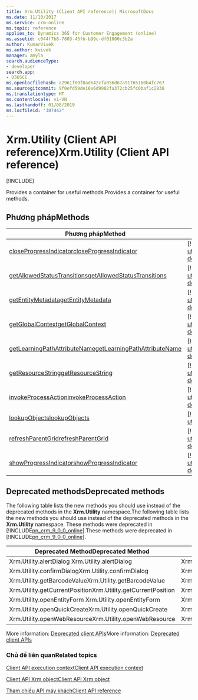 ```yaml
---
title: Xrm.Utility (Client API reference)| MicrosoftDocs
ms.date: 11/10/2017
ms.service: crm-online
ms.topic: reference
applies_to: Dynamics 365 for Customer Engagement (online)
ms.assetid: c044f7b8-7803-45fb-b99c-df01800c3b2a
author: KumarVivek
ms.author: kvivek
manager: amyla
search.audienceType:
- developer
search.app:
- D365CE
ms.openlocfilehash: a2961f09f8ad642cfa056d67a91765160b4fc767
ms.sourcegitcommit: 9f0efd59de16a6d9902fa372cb25fc0baf1c2838
ms.translationtype: HT
ms.contentlocale: vi-VN
ms.lasthandoff: 01/08/2019
ms.locfileid: "387442"
---
```

# <a name="xrmutility-client-api-reference"></a><span data-ttu-id="879ba-102">Xrm.Utility (Client API reference)</span><span class="sxs-lookup"><span data-stu-id="879ba-102">Xrm.Utility (Client API reference)</span></span>

[!INCLUDE[](../../../includes/cc_applies_to_update_9_0_0.md)]

<span data-ttu-id="879ba-103">Provides a container for useful methods.</span><span class="sxs-lookup"><span data-stu-id="879ba-103">Provides a container for useful methods.</span></span>

## <a name="methods"></a><span data-ttu-id="879ba-104">Phương pháp</span><span class="sxs-lookup"><span data-stu-id="879ba-104">Methods</span></span> 

|                                   <span data-ttu-id="879ba-105">Phương pháp</span><span class="sxs-lookup"><span data-stu-id="879ba-105">Method</span></span>                                    |                                                                    <span data-ttu-id="879ba-106">Mô tả</span><span class="sxs-lookup"><span data-stu-id="879ba-106">Description</span></span>                                                                     |
|-----------------------------------------------------------------------------|----------------------------------------------------------------------------------------------------------------------------------------------------|
|       [<span data-ttu-id="879ba-107">closeProgressIndicator</span><span class="sxs-lookup"><span data-stu-id="879ba-107">closeProgressIndicator</span></span>](xrm-utility/closeProgressIndicator.md)       |       [!INCLUDE[./xrm-utility/includes/closeProgressIndicator-description.md](./xrm-utility/includes/closeProgressIndicator-description.md)]       |
|  [<span data-ttu-id="879ba-108">getAllowedStatusTransitions</span><span class="sxs-lookup"><span data-stu-id="879ba-108">getAllowedStatusTransitions</span></span>](xrm-utility/getAllowedStatusTransitions.md)  |  [!INCLUDE[./xrm-utility/includes/getAllowedStatusTransitions-description.md](./xrm-utility/includes/getAllowedStatusTransitions-description.md)]  |
|            [<span data-ttu-id="879ba-109">getEntityMetadata</span><span class="sxs-lookup"><span data-stu-id="879ba-109">getEntityMetadata</span></span>](xrm-utility/getEntityMetadata.md)            |            [!INCLUDE[./xrm-utility/includes/getEntityMetadata-description.md](./xrm-utility/includes/getEntityMetadata-description.md)]            |
|             [<span data-ttu-id="879ba-110">getGlobalContext</span><span class="sxs-lookup"><span data-stu-id="879ba-110">getGlobalContext</span></span>](xrm-utility/getGlobalContext.md)             |             [!INCLUDE[./xrm-utility/includes/getGlobalContext-description.md](./xrm-utility/includes/getGlobalContext-description.md)]             |
| [<span data-ttu-id="879ba-111">getLearningPathAttributeName</span><span class="sxs-lookup"><span data-stu-id="879ba-111">getLearningPathAttributeName</span></span>](xrm-utility/getLearningPathAttributeName.md) | [!INCLUDE[./xrm-utility/includes/getLearningPathAttributeName-description.md](./xrm-utility/includes/getLearningPathAttributeName-description.md)] |
|            [<span data-ttu-id="879ba-112">getResourceString</span><span class="sxs-lookup"><span data-stu-id="879ba-112">getResourceString</span></span>](xrm-utility/getResourceString.md)            |            [!INCLUDE[./xrm-utility/includes/getResourceString-description.md](./xrm-utility/includes/getResourceString-description.md)]            |
|          [<span data-ttu-id="879ba-113">invokeProcessAction</span><span class="sxs-lookup"><span data-stu-id="879ba-113">invokeProcessAction</span></span>](xrm-utility/invokeProcessAction.md)          |          [!INCLUDE[./xrm-utility/includes/invokeProcessAction-description.md](./xrm-utility/includes/invokeProcessAction-description.md)]          |
|                [<span data-ttu-id="879ba-114">lookupObjects</span><span class="sxs-lookup"><span data-stu-id="879ba-114">lookupObjects</span></span>](xrm-utility/lookupObjects.md)                |                [!INCLUDE[./xrm-utility/includes/lookupObjects-description.md](./xrm-utility/includes/lookupObjects-description.md)]                |
|            [<span data-ttu-id="879ba-115">refreshParentGrid</span><span class="sxs-lookup"><span data-stu-id="879ba-115">refreshParentGrid</span></span>](xrm-utility/refreshParentGrid.md)            |            [!INCLUDE[./xrm-utility/includes/refreshParentGrid-description.md](./xrm-utility/includes/refreshParentGrid-description.md)]            |
|        [<span data-ttu-id="879ba-116">showProgressIndicator</span><span class="sxs-lookup"><span data-stu-id="879ba-116">showProgressIndicator</span></span>](xrm-utility/showProgressIndicator.md)        |        [!INCLUDE[./xrm-utility/includes/showProgressIndicator-description.md](./xrm-utility/includes/showProgressIndicator-description.md)]        |

## <a name="deprecated-methods"></a><span data-ttu-id="879ba-117">Deprecated methods</span><span class="sxs-lookup"><span data-stu-id="879ba-117">Deprecated methods</span></span>

<span data-ttu-id="879ba-118">The following table lists the new methods you should use instead of the deprecated methods in the **Xrm.Utility** namespace.</span><span class="sxs-lookup"><span data-stu-id="879ba-118">The following table lists the new methods you should use instead of the deprecated methods in the **Xrm.Utility** namespace.</span></span> <span data-ttu-id="879ba-119">These methods were deprecated in [!INCLUDE[pn_crm_9_0_0_online](../../../includes/pn-crm-9-0-0-online.md)].</span><span class="sxs-lookup"><span data-stu-id="879ba-119">These methods were deprecated in [!INCLUDE[pn_crm_9_0_0_online](../../../includes/pn-crm-9-0-0-online.md)].</span></span>

|<span data-ttu-id="879ba-120">Deprecated Method</span><span class="sxs-lookup"><span data-stu-id="879ba-120">Deprecated Method</span></span> |<span data-ttu-id="879ba-121">New method to be used</span><span class="sxs-lookup"><span data-stu-id="879ba-121">New method to be used</span></span> | 
|-------------|-------------|
|<span data-ttu-id="879ba-122">Xrm.Utility.alertDialog </span><span class="sxs-lookup"><span data-stu-id="879ba-122">Xrm.Utility.alertDialog</span></span>|<span data-ttu-id="879ba-123">Xrm.Navigation.[openAlertDialog](Xrm-Navigation/openAlertDialog.md)</span><span class="sxs-lookup"><span data-stu-id="879ba-123">Xrm.Navigation.[openAlertDialog](Xrm-Navigation/openAlertDialog.md)</span></span>|
|<span data-ttu-id="879ba-124">Xrm.Utility.confirmDialog</span><span class="sxs-lookup"><span data-stu-id="879ba-124">Xrm.Utility.confirmDialog</span></span>|<span data-ttu-id="879ba-125">Xrm.Navigation.[openConfirmDialog](Xrm-Navigation/openConfirmDialog.md)</span><span class="sxs-lookup"><span data-stu-id="879ba-125">Xrm.Navigation.[openConfirmDialog](Xrm-Navigation/openConfirmDialog.md)</span></span>|
|<span data-ttu-id="879ba-126">Xrm.Utility.getBarcodeValue</span><span class="sxs-lookup"><span data-stu-id="879ba-126">Xrm.Utility.getBarcodeValue</span></span>|<span data-ttu-id="879ba-127">Xrm.Device.[getBarcodeValue](Xrm-Device/getBarcodeValue.md)</span><span class="sxs-lookup"><span data-stu-id="879ba-127">Xrm.Device.[getBarcodeValue](Xrm-Device/getBarcodeValue.md)</span></span>|
|<span data-ttu-id="879ba-128">Xrm.Utility.getCurrentPosition</span><span class="sxs-lookup"><span data-stu-id="879ba-128">Xrm.Utility.getCurrentPosition</span></span>|<span data-ttu-id="879ba-129">Xrm.Device.[getCurrentPosition](Xrm-Device/getCurrentPosition.md)</span><span class="sxs-lookup"><span data-stu-id="879ba-129">Xrm.Device.[getCurrentPosition](Xrm-Device/getCurrentPosition.md)</span></span>|
|<span data-ttu-id="879ba-130">Xrm.Utility.openEntityForm </span><span class="sxs-lookup"><span data-stu-id="879ba-130">Xrm.Utility.openEntityForm</span></span>|<span data-ttu-id="879ba-131">Xrm.Navigation.[openForm](Xrm-Navigation/openForm.md)</span><span class="sxs-lookup"><span data-stu-id="879ba-131">Xrm.Navigation.[openForm](Xrm-Navigation/openForm.md)</span></span>|
|<span data-ttu-id="879ba-132">Xrm.Utility.openQuickCreate</span><span class="sxs-lookup"><span data-stu-id="879ba-132">Xrm.Utility.openQuickCreate</span></span>|<span data-ttu-id="879ba-133">Xrm.Navigation.[openForm](Xrm-Navigation/openForm.md)</span><span class="sxs-lookup"><span data-stu-id="879ba-133">Xrm.Navigation.[openForm](Xrm-Navigation/openForm.md)</span></span>|
|<span data-ttu-id="879ba-134">Xrm.Utility.openWebResource</span><span class="sxs-lookup"><span data-stu-id="879ba-134">Xrm.Utility.openWebResource</span></span>|<span data-ttu-id="879ba-135">Xrm.Navigation.[openWebResource](Xrm-Navigation/openWebResource.md)</span><span class="sxs-lookup"><span data-stu-id="879ba-135">Xrm.Navigation.[openWebResource](Xrm-Navigation/openWebResource.md)</span></span>|

<span data-ttu-id="879ba-136">More information: [Deprecated client APIs](/dynamics365/get-started/whats-new/customer-engagement/important-changes-coming#some-client-apis-are-deprecated)</span><span class="sxs-lookup"><span data-stu-id="879ba-136">More information: [Deprecated client APIs](/dynamics365/get-started/whats-new/customer-engagement/important-changes-coming#some-client-apis-are-deprecated)</span></span>

### <a name="related-topics"></a><span data-ttu-id="879ba-137">Chủ đề liên quan</span><span class="sxs-lookup"><span data-stu-id="879ba-137">Related topics</span></span>

[<span data-ttu-id="879ba-138">Client API execution context</span><span class="sxs-lookup"><span data-stu-id="879ba-138">Client API execution context</span></span>](../clientapi-execution-context.md)

[<span data-ttu-id="879ba-139">Client API Xrm object</span><span class="sxs-lookup"><span data-stu-id="879ba-139">Client API Xrm object</span></span>](../clientapi-xrm.md)

[<span data-ttu-id="879ba-140">Tham chiếu API máy khách</span><span class="sxs-lookup"><span data-stu-id="879ba-140">Client API reference</span></span>](../reference.md)

